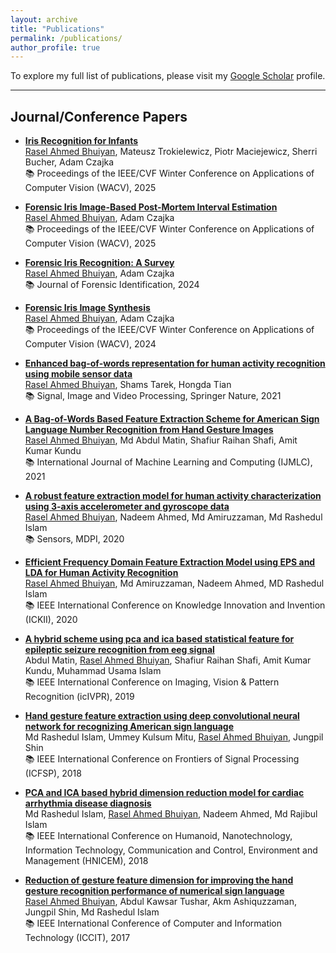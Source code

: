 ```yaml
---
layout: archive
title: "Publications"
permalink: /publications/
author_profile: true
---
```


To explore my full list of publications, please visit my <a href="https://scholar.google.com/citations?user=0ZclOWAAAAAJ&hl=en" target="_blank" rel="noopener noreferrer">Google Scholar</a> profile.

---

## Journal/Conference Papers

* <a href="" target="_blank" rel="noopener noreferrer">**Iris Recognition for Infants** </a><br>
<u>Rasel Ahmed Bhuiyan</u>, Mateusz Trokielewicz, Piotr Maciejewicz, Sherri Bucher, Adam Czajka  <br>
📚 Proceedings of the IEEE/CVF Winter Conference on Applications of Computer Vision (WACV), 2025

* <a href="https://arxiv.org/pdf/2404.10172" target="_blank" rel="noopener noreferrer">**Forensic Iris Image-Based Post-Mortem Interval Estimation** </a><br>
<u>Rasel Ahmed Bhuiyan</u>, Adam Czajka  <br>
📚 Proceedings of the IEEE/CVF Winter Conference on Applications of Computer Vision (WACV), 2025

* <a href="https://openurl.ebsco.com/EPDB%3Agcd%3A10%3A28344922/detailv2?sid=ebsco%3Aplink%3Ascholar&id=ebsco%3Agcd%3A176791824&crl=c&link_origin=scholar.google.com" target="_blank" rel="noopener noreferrer">**Forensic Iris Recognition: A Survey** </a><br>
<u>Rasel Ahmed Bhuiyan</u>, Adam Czajka  <br>
📚 Journal of Forensic Identification, 2024

* <a href="https://openaccess.thecvf.com/content/WACV2024W/MAP-A/papers/Bhuiyan_Forensic_Iris_Image_Synthesis_WACVW_2024_paper.pdf" target="_blank" rel="noopener noreferrer">**Forensic Iris Image Synthesis** </a><br>
<u>Rasel Ahmed Bhuiyan</u>, Adam Czajka  <br>
📚 Proceedings of the IEEE/CVF Winter Conference on Applications of Computer Vision (WACV), 2024

* <a href="https://doi.org/10.1007/s11760-021-01907-4" target="_blank" rel="noopener noreferrer">**Enhanced bag-of-words representation for human activity recognition using mobile sensor data** </a><br>
<u>Rasel Ahmed Bhuiyan</u>, Shams Tarek, Hongda Tian  <br>
📚 Signal, Image and Video Processing, Springer Nature, 2021

* <a href="https://www.ijml.org/vol11/1018-IJMLC-327.pdf" target="_blank" rel="noopener noreferrer">**A Bag-of-Words Based Feature Extraction Scheme for American Sign Language Number Recognition from Hand Gesture Images** </a><br>
<u>Rasel Ahmed Bhuiyan</u>, Md Abdul Matin, Shafiur Raihan Shafi, Amit Kumar Kundu  <br>
📚 International Journal of Machine Learning and Computing (IJMLC), 2021

* <a href="https://doi.org/10.3390/s20236990" target="_blank" rel="noopener noreferrer">**A robust feature extraction model for human activity characterization using 3-axis accelerometer and gyroscope data** </a><br>
<u>Rasel Ahmed Bhuiyan</u>, Nadeem Ahmed, Md Amiruzzaman, Md Rashedul Islam  <br>
📚 Sensors, MDPI, 2020

* <a href="https://doi.org/10.1109/ICKII50300.2020.9318786" target="_blank" rel="noopener noreferrer">**Efficient Frequency Domain Feature Extraction Model using EPS and LDA for Human Activity Recognition** </a><br>
<u>Rasel Ahmed Bhuiyan</u>, Md Amiruzzaman, Nadeem Ahmed, MD Rashedul Islam  <br>
📚 IEEE International Conference on Knowledge Innovation and Invention (ICKII), 2020

* <a href="https://doi.org/10.1109/ICIEV.2019.8858573" target="_blank" rel="noopener noreferrer">**A hybrid scheme using pca and ica based statistical feature for epileptic seizure recognition from eeg signal** </a> <br>
Abdul Matin, <u>Rasel Ahmed Bhuiyan</u>, Shafiur Raihan Shafi, Amit Kumar Kundu, Muhammad Usama Islam <br>
📚 IEEE International Conference on Imaging, Vision & Pattern Recognition (icIVPR), 2019

* <a href="https://doi.org/10.1109/ICFSP.2018.8552044" target="_blank" rel="noopener noreferrer">**Hand gesture feature extraction using deep convolutional neural network for recognizing American sign language**</a> <br>
Md Rashedul Islam, Ummey Kulsum Mitu, <u>Rasel Ahmed Bhuiyan</u>, Jungpil Shin <br>
📚 IEEE International Conference on Frontiers of Signal Processing (ICFSP), 2018

* <a href="https://doi.org/10.1109/HNICEM.2018.8666331" target="_blank" rel="noopener noreferrer">**PCA and ICA based hybrid dimension reduction model for cardiac arrhythmia disease diagnosis** </a><br>
Md Rashedul Islam, <u>Rasel Ahmed Bhuiyan</u>, Nadeem Ahmed, Md Rajibul Islam <br>
📚 IEEE International Conference on Humanoid, Nanotechnology, Information Technology, Communication and Control, Environment and Management (HNICEM), 2018

* <a href="https://doi.org/10.1109/ICCITECHN.2017.8281833" target="_blank" rel="noopener noreferrer">**Reduction of gesture feature dimension for improving the hand gesture recognition performance of numerical sign language**</a> <br>
<u>Rasel Ahmed Bhuiyan</u>, Abdul Kawsar Tushar, Akm Ashiquzzaman, Jungpil Shin, Md Rashedul Islam <br>
📚 IEEE International Conference of Computer and Information Technology (ICCIT), 2017






